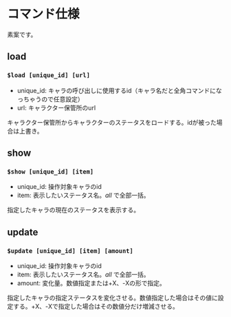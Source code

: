 # コマンド仕様

素案です。

## **load**
### ``` $load [unique_id] [url] ```
- unique_id: キャラの呼び出しに使用するid（キャラ名だと全角コマンドになっちゃうので任意設定）
- url: キャラクター保管所のurl

キャラクター保管所からキャラクターのステータスをロードする。idが被った場合は上書き。

## **show**
### ``` $show [unique_id] [item] ```
- unique_id: 操作対象キャラのid
- item: 表示したいステータス名。*all* で全部一括。

指定したキャラの現在のステータスを表示する。


## **update**
### ``` $update [unique_id] [item] [amount] ```
- unique_id: 操作対象キャラのid
- item: 表示したいステータス名。*all* で全部一括。
- amount: 変化量。数値指定または+X、-Xの形で指定。

指定したキャラの指定ステータスを変化させる。数値指定した場合はその値に設定する。+X、-Xで指定した場合はその数値分だけ増減させる。

